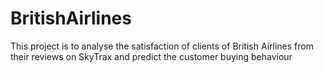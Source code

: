 # BritishAirlines
This project is to analyse the satisfaction of clients of British Airlines from their reviews on SkyTrax and predict the customer buying behaviour
